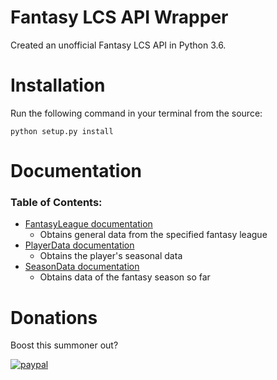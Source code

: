 # Fantasy LCS API Wrapper

Created an unofficial Fantasy LCS API in Python 3.6.

# Installation

Run the following command in your terminal from the source:

```python setup.py install```

# Documentation

### Table of Contents:
* [FantasyLeague documentation](https://github.com/kodycode/Fantasy-LCS-API-Wrapper/wiki/FantasyLeague)
    * Obtains general data from the specified fantasy league
* [PlayerData documentation](https://github.com/kodycode/Fantasy-LCS-API-Wrapper/wiki/PlayerData)
    * Obtains the player's seasonal data
* [SeasonData documentation](https://github.com/kodycode/Fantasy-LCS-API-Wrapper/wiki/SeasonData)
    * Obtains data of the fantasy season so far


# Donations

Boost this summoner out?

[![paypal](https://www.paypalobjects.com/en_US/i/btn/btn_donate_SM.gif)](https://www.paypal.com/cgi-bin/webscr?cmd=_s-xclick&hosted_button_id=XVWUDA7TZH2SU)
